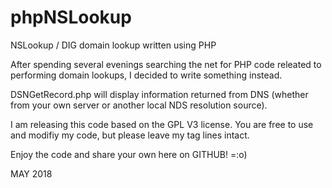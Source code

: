 # phpNSLookup
NSLookup / DIG domain lookup written using PHP

After spending several evenings searching the net for PHP code releated to
performing domain lookups, I decided to write something instead.

DSNGetRecord.php will display information returned from DNS
(whether from your own server or another local NDS resolution source).

I am releasing this code based on the GPL V3 license.
You are free to use and modifiy my code, but please leave my
tag lines intact.

Enjoy the code and share your own here on GITHUB!
=:o)

MAY 2018

